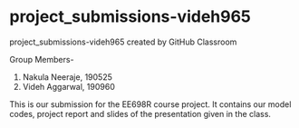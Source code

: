 # project_submissions-videh965
project_submissions-videh965 created by GitHub Classroom

Group Members-

1. Nakula Neeraje, 190525
2. Videh Aggarwal, 190960

This is our submission for the EE698R course project. It contains our model codes, project report and slides of the presentation given in the class.

